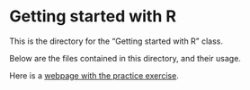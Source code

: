 # Getting started with R
This is the directory for the “Getting started with R” class.

Below are the files contained in this directory, and their usage.

Here is a [webpage with the practice exercise](R_project_code.html).
